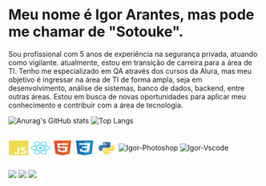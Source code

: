# Meu nome é Igor Arantes, mas pode me chamar de "Sotouke".

Sou profissional com 5 anos de experiência na segurança privada, atuando como vigilante. atualmente, estou em transição de carreira para a área de TI. Tenho me especializado em QA através dos cursos da Alura, mas meu objetivo é ingressar na área de TI de forma ampla, seja em desenvolvimento, análise de sistemas, banco de dados, backend, entre outras áreas. Estou em busca de novas oportunidades para aplicar meu conhecimento e contribuir com a área de tecnologia.



![Anurag's GitHub stats](https://github-readme-stats.vercel.app/api?username=Sotouke&show_icons=true&theme=dark)
![Top Langs](https://github-readme-stats.vercel.app/api/top-langs/?username=Sotouke&layout=compact&theme=dark)



<div style="display: inline_block"><br>
  <img align="center" alt="Igor-Js" height="30" width="40" src="https://raw.githubusercontent.com/devicons/devicon/master/icons/javascript/javascript-plain.svg">
  <img align="center" alt="Igor-React" height="30" width="40" src="https://raw.githubusercontent.com/devicons/devicon/master/icons/react/react-original.svg">
  <img align="center" alt="Igor-HTML" height="30" width="40" src="https://raw.githubusercontent.com/devicons/devicon/master/icons/html5/html5-original.svg">
  <img align="center" alt="Igor-CSS" height="30" width="40" src="https://raw.githubusercontent.com/devicons/devicon/master/icons/css3/css3-original.svg">
  <img align="center" alt="Igor-Python" height="30" width="40" src="https://raw.githubusercontent.com/devicons/devicon/master/icons/python/python-original.svg">
  <img align="center" alt="Igor-Photoshop" height="30" width="40" src="https://cdn.jsdelivr.net/gh/devicons/devicon/icons/photoshop/photoshop-plain.svg">
  <img align="center" alt="Igor-Vscode" height="30" width="40" src="https://cdn.jsdelivr.net/gh/devicons/devicon/icons/vscode/vscode-plain.svg">
  </div>
  
  ##
 
<div> 
  <a href="https://www.linkedin.com/in/igor-arantes/" target="_blank"><img src="https://img.shields.io/badge/-LinkedIn-%230077B5?style=for-the-badge&logo=linkedin&logoColor=white" target="_blank"></a> 
  <a href="https://www.instagram.com/arantes_igor/" target="_blank"><img src="https://img.shields.io/badge/-Instagram-%23E4405F?style=for-the-badge&logo=instagram&logoColor=white" target="_blank"></a>
 	<a href="https://www.twitch.tv/sotouke_" target="_blank"><img src="https://img.shields.io/badge/Twitch-9146FF?style=for-the-badge&logo=twitch&logoColor=white" target="_blank"></a>
</div>
